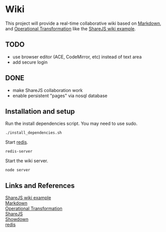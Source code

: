 # Wiki

This project will provide a real-time collaborative wiki based on [Markdown][],
and [Operational Transformation][] like the [ShareJS wiki example][].

## TODO

- use browser editor (ACE, CodeMirror, etc) instead of text area
- add secure login

## DONE

- make ShareJS collaboration work
- enable persistent "pages" via nosql database

## Installation and setup

Run the install dependencies script. You may need to use sudo.

    ./install_dependencies.sh

Start [redis][].

    redis-server

Start the wiki server.

    node server

## Links and References

[ShareJS wiki example][]  
[Markdown][]  
[Operational Transformation][]  
[ShareJS][]  
[Showdown][]  
[redis][]  

[ShareJS wiki example]: http://sharejs.org/wiki/Main
[Markdown]: http://daringfireball.net/projects/markdown/syntax
[Operational Transformation]: http://en.wikipedia.org/wiki/Operational_transformation
[ShareJS]: http://sharejs.org
[Showdown]: https://github.com/coreyti/showdown
[redis]: http://redis.io
